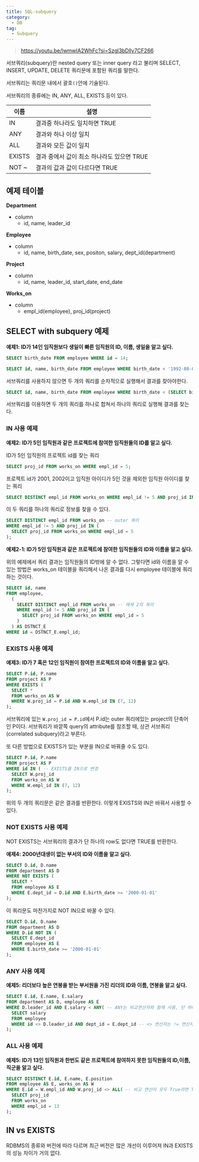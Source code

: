 ```yaml
---
title: SQL-subquery
category:
  - DB
tag:
  - Subquery
---
```


> <https://youtu.be/lwmwlA2WhFc?si=Szgl3bDlly7CF266>

서브쿼리(subquery)란 nested query 또는 inner query 라고 불리며
SELECT, INSERT, UPDATE, DELETE 쿼리문에 포함된 쿼리를 말한다.

서브쿼리는 쿼리문 내에서 괄호`()`안에 기술된다.

서브쿼리의 종류에는 IN, ANY, ALL, EXISTS 등이 있다.

| 이름   | 설명                                       |
| ------ | ------------------------------------------ |
| IN     | 결과중 하나라도 일치하면 TRUE              |
| ANY    | 결과와 하나 이상 일치                      |
| ALL    | 결과와 모든 값이 일치                      |
| EXISTS | 결과 중에서 값이 최소 하나라도 있으면 TRUE |
| NOT ~  | 결과의 값과 값이 다르다면 TRUE             |

## 예제 테이블

**Department**

- column
  - id, name, leader_id

**Employee**

- column
  - id, name, birth_date, sex, positon, salary, dept_id(department)

**Project**

- column
  - id, name, leader_id, start_date, end_date

**Works_on**

- column
  - empl_id(employee), proj_id(project)

## SELECT with subquery 예제

**예제1: ID가 14인 임직원보다 생일이 빠른 임직원의 ID, 이름, 생일을 알고 싶다.**

```sql
SELECT birth_date FROM employee WHERE id = 14;
```

```sql
SELECT id, name, birth_date FROM employee WHERE birth_date < '1992-08-04';
```

서브쿼리를 사용하지 않으면 두 개의 쿼리를 순차적으로 실행해서 결과를 찾아야한다.

```sql
SELECT id, name, birth_date FROM employee WHERE birth_date < (SELECT birth_date FROM employee WHERE id = 14);
```

서브쿼리를 이용하면 두 개의 쿼리를 하나로 합쳐서 하나의 쿼리로 실행해 결과를 찾는다.

### IN 사용 예제

**예제2: ID가 5인 임직원과 같은 프로젝트에 참여한 임직원들의 ID를 알고 싶다.**

ID가 5인 임직원의 프로젝트 id를 찾는 쿼리

```sql
SELECT proj_id FROM works_on WHERE empl_id = 5;
```

프로젝트 id가 2001, 2002이고 임직원 아이디가 5인 것을 제외한 임직원 아이디를 찾는 쿼리

```sql
SELECT DISTINCT empl_id FROM works_on WHERE empl_id != 5 AND proj_id IN (2001, 2002);
```

이 두 쿼리를 하나의 쿼리로 정보를 찾을 수 있다.

```sql
SELECT DISTINCT empl_id FROM works_on -- outer 쿼리
WHERE empl_id != 5 AND proj_id IN (
  SELECT proj_id FROM works_on WHERE empl_id = 5
);
```

**예제2-1: ID가 5인 임직원과 같은 프로젝트에 참여한 임직원들의 ID와 이름을 알고 싶다.**

위의 예제에서 쿼리 결과는 임직원들의 ID밖에 알 수 없다.
그렇다면 id와 이름을 알 수 있는 방법은 works_on 테이블을 쿼리해서 나온 결과를 다시 employee 테이블에 쿼리하는 것이다.

```sql
SELECT id, name
FROM employee,
  (
    SELECT DISTINCT empl_id FROM works_on -- 예제 2의 쿼리
    WHERE empl_id != 5 AND proj_id IN (
      SELECT proj_id FROM works_on WHERE empl_id = 5
    )
  ) AS DSTNCT_E
WHERE id = DSTNCT_E.empl_id;
```

### EXISTS 사용 예제

**예제3: ID가 7 혹은 12인 임직원이 참여한 프로젝트의 ID와 이름을 알고 싶다.**

```sql
SELECT P.id, P.name
FROM project AS P
WHERE EXISTS (
  SELECT *
  FROM works_on AS W
  WHERE W.proj_id = P.id AND W.empl_id IN (7, 12)
);
```

서브쿼리에 있는 `W.proj_id = P.id`에서 P.id는 outer 쿼리에있는 project의 단축어인 P이다.
서브쿼리가 바깥쪽 query의 attribute를 참조할 때, 상관 서브쿼리(correlated subquery)라고 부른다.

또 다른 방법으로 EXISTS가 있는 부분을 IN으로 바꿔줄 수도 있다.

```sql
SELECT P.id, P.name
FROM project AS P
WHERE id IN ( -- EXISTS를 IN으로 변경
  SELECT W.proj_id
  FROM works_on AS W
  WHERE W.empl_id IN (7, 12)
);
```

위의 두 개의 쿼리문은 같은 결과를 반환한다.
이렇게 EXISTS와 IN은 바꿔서 사용할 수 있다.

### NOT EXISTS 사용 예제

NOT EXISTS는 서브쿼리의 결과가 단 하나의 row도 없다면 TRUE를 반환한다.

**예제4: 2000년대생이 없는 부서의 ID와 이름을 알고 싶다.**

```sql
SELECT D.id, D.name
FROM department AS D
WHERE NOT EXISTS (
  SELECT *
  FROM employee AS E
  WHERE E.dept_id = D.id AND E.birth_date >= '2000-01-01'
);
```

이 쿼리문도 마찬가지로 NOT IN으로 바꿀 수 있다.

```sql
SELECT D.id, D.name
FROM department AS D
WHERE D.id NOT IN (
  SELECT E.dept_id
  FROM employee AS E
  WHERE E.birth_date >= '2000-01-01'
);
```

### ANY 사용 예제

**예제5: 리더보다 높은 연봉을 받는 부서원을 가진 리더의 ID와 이름, 연봉을 알고 싶다.**

```sql
SELECT E.id, E.name, E.salary
FROM department AS D, employee AS E
WHERE D.leader_id AND E.salary < ANY( -- ANY는 비교연산자와 함께 사용, 단 하나라도 True라면 True
  SELECT salary
  FROM employee
  WHERE id <> D.leader_id AND dept_id = E.dept_id -- <> 연산자는 != 연산자와 같다
);
```

### ALL 사용 예제

**예제5: ID가 13인 임직원과 한번도 같은 프로젝트에 참여하지 못한 임직원들의 ID,이름,직군을 알고 싶다.**

```sql
SELECT DISTINCT E.id, E.name, E.position
FROM employee AS E, works_on AS W
WHERE E.id = W.empl_id AND W.proj_id <> ALL( -- 비교 연산이 모두 True라면 True를 반환
  SELECT proj_id
  FROM works_on
  WHERE empl_id = 13
);
```

## IN vs EXISTS

RDBMS의 종류와 버전에 따라 다르며 최근 버전은 많은 개선이 이루어져 IN과 EXISTS의 성능 차이가 거의 없다.
